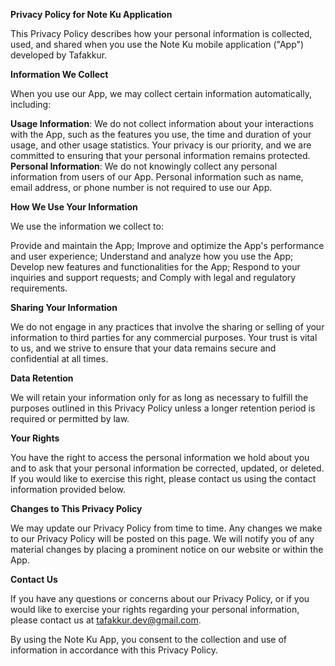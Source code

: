 **Privacy Policy for Note Ku Application**

This Privacy Policy describes how your personal information is collected, used, and shared when you use the Note Ku mobile application ("App") developed by Tafakkur.

**Information We Collect**

When you use our App, we may collect certain information automatically, including:

**Usage Information**: We do not collect information about your interactions with the App, such as the features you use, the time and duration of your usage, and other usage statistics. Your privacy is our priority, and we are committed to ensuring that your personal information remains protected.
**Personal Information**: We do not knowingly collect any personal information from users of our App. Personal information such as name, email address, or phone number is not required to use our App.

**How We Use Your Information**

We use the information we collect to:

Provide and maintain the App;
Improve and optimize the App's performance and user experience;
Understand and analyze how you use the App;
Develop new features and functionalities for the App;
Respond to your inquiries and support requests; and
Comply with legal and regulatory requirements.

**Sharing Your Information**

We do not engage in any practices that involve the sharing or selling of your information to third parties for any commercial purposes. Your trust is vital to us, and we strive to ensure that your data remains secure and confidential at all times.

**Data Retention**

We will retain your information only for as long as necessary to fulfill the purposes outlined in this Privacy Policy unless a longer retention period is required or permitted by law.

**Your Rights**

You have the right to access the personal information we hold about you and to ask that your personal information be corrected, updated, or deleted. If you would like to exercise this right, please contact us using the contact information provided below.

**Changes to This Privacy Policy**

We may update our Privacy Policy from time to time. Any changes we make to our Privacy Policy will be posted on this page. We will notify you of any material changes by placing a prominent notice on our website or within the App.

**Contact Us**

If you have any questions or concerns about our Privacy Policy, or if you would like to exercise your rights regarding your personal information, please contact us at tafakkur.dev@gmail.com.

By using the Note Ku App, you consent to the collection and use of information in accordance with this Privacy Policy.
